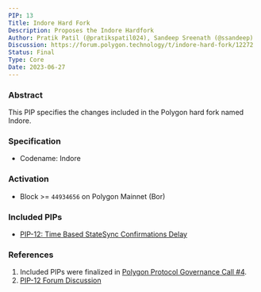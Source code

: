 ```yaml
---
PIP: 13
Title: Indore Hard Fork
Description: Proposes the Indore Hardfork
Author: Pratik Patil (@pratikspatil024), Sandeep Sreenath (@ssandeep)
Discussion: https://forum.polygon.technology/t/indore-hard-fork/12272
Status: Final
Type: Core
Date: 2023-06-27
---
```


### Abstract 

This PIP specifies the changes included in the Polygon hard fork named Indore.

### Specification

- Codename: Indore

### Activation

- Block >=  `44934656` on Polygon Mainnet (Bor)

### Included PIPs

- [PIP-12: Time Based StateSync Confirmations Delay](https://github.com/maticnetwork/Polygon-Improvement-Proposals/blob/main/PIPs/PIP-12.md)

### References

1. Included PIPs were finalized in [Polygon Protocol Governance Call #4](https://www.youtube.com/watch?v=DvL7-81IHbE&t=1s&ab_channel=PolygonLabs). 
2. [PIP-12 Forum Discussion](https://forum.polygon.technology/t/pip-12-time-based-statesync-confirmations-delay/11950/4)
